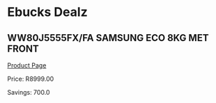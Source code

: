 
# Ebucks Dealz
## WW80J5555FX/FA SAMSUNG ECO 8KG MET FRONT
[Product Page](https://www.ebucks.com/web/shop/productSelected.do?prodId=1090113501&catId=704981826)

Price: R8999.00

Savings: 700.0


	